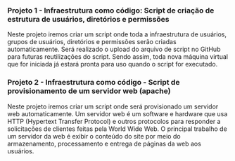 ### Projeto 1 - Infraestrutura como código: Script de criação de estrutura de usuários, diretórios e permissões

Neste projeto iremos criar um script onde toda a infraestrutura de usuários, grupos de usuários, diretórios e permissões
serão criadas automaticamente. Será realizado o upload do arquivo de script no GitHub para futuras reutilizações do
script. Sendo assim, toda nova máquina virtual que for iniciada já estará pronta para uso quando o script for executado.

### Projeto 2 - Infraestrutura como código - Script de provisionamento de um servidor web (apache)

Neste projeto iremos criar um script onde será provisionado um servidor web automaticamente. Um servidor web é um
software e hardware que usa HTTP (Hypertext Transfer Protocol) e outros protocolos para responder a solicitações de
clientes feitas pela World Wide Web. O principal trabalho de um servidor da web é exibir o conteúdo do site por meio do
armazenamento, processamento e entrega de páginas da web aos usuários.

